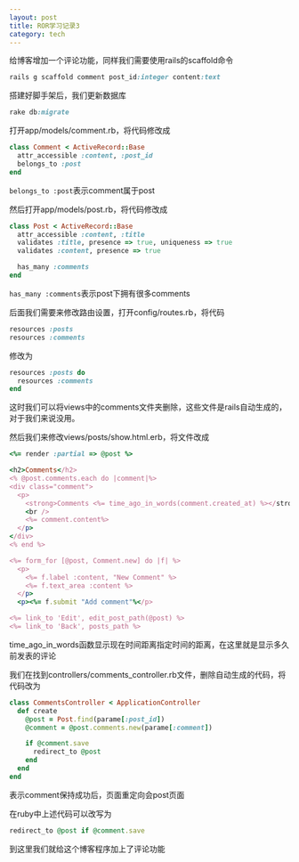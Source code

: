 ```yaml
---
layout: post
title: ROR学习记录3
category: tech
---
```

给博客增加一个评论功能，同样我们需要使用rails的scaffold命令

```ruby
rails g scaffold comment post_id:integer content:text
```

搭建好脚手架后，我们更新数据库

```ruby
rake db:migrate
```

打开app/models/comment.rb，将代码修改成

```ruby
class Comment < ActiveRecord::Base
  attr_accessible :content, :post_id
  belongs_to :post
end
```

`belongs_to :post`表示comment属于post

然后打开app/models/post.rb，将代码修改成

```ruby
class Post < ActiveRecord::Base
  attr_accessible :content, :title
  validates :title, presence => true, uniqueness => true
  validates :content, presence => true

  has_many :comments
end
```

`has_many :comments`表示post下拥有很多comments

后面我们需要来修改路由设置，打开config/routes.rb，将代码

```ruby
resources :posts
resources :comments
```

修改为

```ruby
resources :posts do
  resources :comments
end
```

这时我们可以将views中的comments文件夹删除，这些文件是rails自动生成的，对于我们来说没用。

然后我们来修改views/posts/show.html.erb，将文件改成

```ruby
<%= render :partial => @post %>

<h2>Comments</h2>
<% @post.comments.each do |comment|%>
<div class="comment">
  <p>
    <strong>Comments <%= time_ago_in_words(comment.created_at) %></strong>
    <br />
    <%= comment.content%>
  </p>
</div>
<% end %>

<%= form_for [@post, Comment.new] do |f| %>
  <p>
    <%= f.label :content, "New Comment" %>
    <%= f.text_area :content %>
  </p>
  <p><%= f.submit "Add comment"%</p>

<%= link_to 'Edit', edit_post_path(@post) %>
<%= link_to 'Back', posts_path %>
```

time_ago_in_words函数显示现在时间距离指定时间的距离，在这里就是显示多久前发表的评论

我们在找到controllers/comments_controller.rb文件，删除自动生成的代码，将代码改为

```ruby
class CommentsController < ApplicationController
  def create
    @post = Post.find(parame[:post_id])
    @comment = @post.comments.new(parame[:comment])

    if @comment.save
      redirect_to @post
    end
  end
end
```

表示comment保持成功后，页面重定向会post页面

在ruby中上述代码可以改写为

```ruby
redirect_to @post if @comment.save
```

到这里我们就给这个博客程序加上了评论功能
